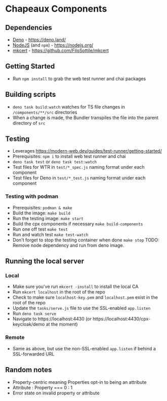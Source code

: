 # Chapeaux Components

## Dependencies

- [Deno](https://deno.land/) - https://deno.land/
- [NodeJS](https://nodejs.org/) (and `npm`) - https://nodejs.org/
- [mkcert](https://github.com/FiloSottile/mkcert) -
  https://github.com/FiloSottile/mkcert

## Getting Started

- Run `npm install` to grab the web test runner and chai packages

## Building scripts

- `deno task build:watch` watches for TS file changes in `/components/**/src`
  directories
- When a change is made, the Bundler transpiles the file into the parent
  directory of `src`

## Testing

- Leverages https://modern-web.dev/guides/test-runner/getting-started/
- Prerequisites: `npm i` to install web test runner and chai
- `deno task test` or `deno task test:watch`
- Test files for WTR in `test/*_spec.js` naming format under each component
- Test files for Deno in `test/*_test.js` naming format under each component

### Testing with podman

- Prerequisites: `podman & make`
- Build the image: `make build`
- Run the testing image: `make start`
- Build the cpx components if necessary `make build-components`
- Run one off test `make test`
- Run and watch test `make test-watch`
- Don't forget to stop the testing container when done `make stop` TODO: Remove
  node dependency and run from deno image.

## Running the local server

### Local

- Make sure you've run `mkcert -install` to install the local CA
- Run `mkcert localhost` in the root of the repo
- Check to make sure `localhost-key.pem` and `localhost.pem` exist in the root
  of the repo
- Update the `tasks/serve.js` file to use the SSL-enabled `app.listen`
- Run `deno task serve`
- Navigate to https://localhost:4430 (or
  https://localhost:4430/cpx-keycloak/demo at the moment)

### Remote

- Same as above, but use the non-SSL-enabled `app.listen` if behind a
  SSL-forwarded URL

## Random notes

- Property-centric meaning Properties opt-in to being an attribute
- Attribute : Property === 0 : 1
- Error state on invalid property or attribute
